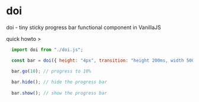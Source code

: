 # doi
doi - tiny sticky progress bar functional component in VanillaJS

quick howto >

```javascript
  import doi from "./doi.js";

  const bar = doi({ height: "4px", transition: "height 200ms, width 500ms" });

  bar.go(10); // progress to 10%
  
  bar.hide(); // hide the progress bar
  
  bar.show(); // show the progress bar
```
